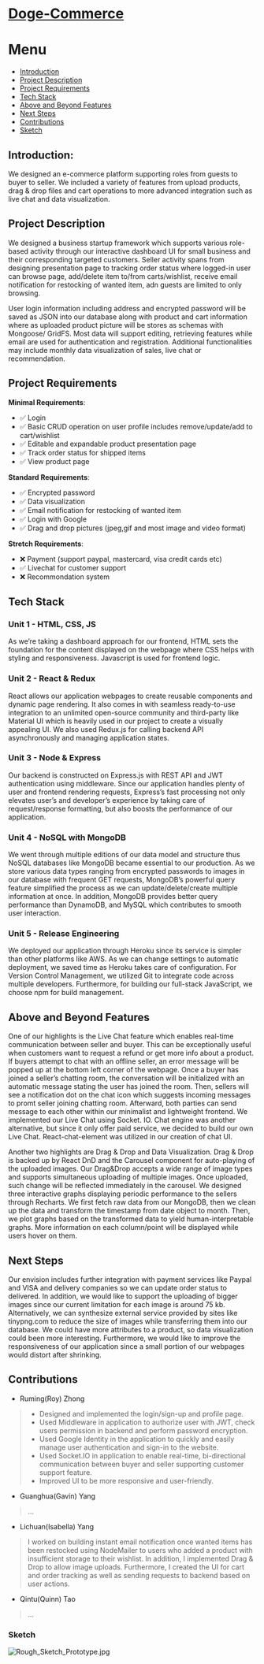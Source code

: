 # [Doge-Commerce](https://dogecom.herokuapp.com)


# Menu
- [Introduction](#introduction)
- [Project Description](#project-description)
- [Project Requirements](#project-requirements)
- [Tech Stack](#tech-stack)
- [Above and Beyond Features](#above-and-beyond-features)
- [Next Steps](#next-steps)
- [Contributions](#contributions)
- [Sketch](#sketch)

## Introduction: 
We designed an e-commerce platform supporting roles from guests to buyer to seller. We included a variety of features from upload products, drag & drop files and cart operations to more advanced integration such as live chat and data visualization.

## Project Description
We designed a business startup framework which supports various role-based activity through our interactive dashboard UI for small business and their corresponding targeted customers. Seller activity spans from designing presentation page to tracking order status where logged-in user can browse page, add/delete item to/from carts/wishlist, receive email notification for restocking of wanted item, adn guests are limited to only browsing.

User login information including address and encrypted password will be saved as JSON into our database along with product and cart information where as uploaded product picture will be stores as schemas with Mongoose/ GridFS. Most data will support editing, retrieving features while email are used for authentication and registration. Additional functionalities may include monthly data visualization of sales, live chat or recommendation. 

## Project Requirements
**Minimal Requirements**:
- ✅ Login
- ✅ Basic CRUD operation on user profile includes remove/update/add to cart/wishlist 
- ✅ Editable and expandable product presentation page 
- ✅ Track order status for shipped items
- ✅ View product page 

**Standard Requirements**:
- ✅ Encrypted password 
- ✅ Data visualization
- ✅ Email notification for restocking of wanted item
- ✅ Login with Google
- ✅ Drag and drop pictures (jpeg,gif and most image and video format)

**Stretch Requirements**:
- ❌ Payment (support paypal, mastercard, visa credit cards etc) 
- ✅ Livechat for customer support 
- ❌ Recommondation system 
## Tech Stack
  ### Unit 1 - HTML, CSS, JS
As we’re taking a dashboard approach for our frontend, HTML sets the foundation for the content displayed on the webpage where CSS helps with styling and responsiveness. Javascript is used for frontend logic.

  ### Unit 2 - React & Redux
React allows our application webpages to create reusable components and dynamic page rendering. It also comes in with seamless ready-to-use integration to an unlimited open-source community and third-party like Material UI which is heavily used in our project to create a visually appealing UI. We also used Redux.js for calling backend API asynchronously and managing application states. 
  ### Unit 3 - Node & Express
Our backend is constructed on Express.js with REST API and JWT authentication using middleware. Since our application handles plenty of user and frontend rendering requests, Express’s fast processing not only elevates user’s and developer’s experience by taking care of request/response formatting, but also boosts the performance of our application. 

  ### Unit 4 - NoSQL with MongoDB
We went through multiple editions of our data model and structure thus NoSQL databases like MongoDB became essential to our production.  As we store various data types ranging from encrypted passwords to images in our database with frequent GET requests, MongoDB’s powerful query feature simplified the process as we can update/delete/create multiple information at once. In addition, MongoDB provides better query performance than DynamoDB, and MySQL which contributes to smooth user interaction.
  ### Unit 5 - Release Engineering
We deployed our application through Heroku since its service is simpler than other platforms like AWS. As we can change settings to automatic deployment, we saved time as Heroku takes care of configuration. For Version Control Management, we utilized Git to integrate code across multiple developers. Furthermore, for building our full-stack JavaScript, we choose npm for build management. 
  
## Above and Beyond Features
One of our highlights is the Live Chat feature which enables real-time communication between seller and buyer. This can be exceptionally useful when customers want to request a refund or get more info about a product. If buyers attempt to chat with an offline seller, an error message will be popped up at the bottom left corner of the webpage. Once a buyer has joined a seller’s chatting room, the conversation will be initialized with an automatic message stating the user has joined the room. Then,  sellers will see a notification dot on the chat icon which suggests incoming messages to promt seller joining chatting room. Afterward, both parties can send message to each other within our minimalist and lightweight frontend.
We implemented our Live Chat using Socket. IO. Chat engine was another alternative, but since it only offer paid service, we decided  to build our own Live Chat.  React-chat-element was utilized in our creation of chat UI. 

Another two highlights are Drag & Drop and Data Visualization. Drag & Drop is backed up by React DnD and the Carousel component for auto-playing of the uploaded images. Our Drag&Drop accepts a wide range of image types and supports simultaneous uploading of multiple images.  Once uploaded, such change will be reflected immediately in the carousel. We designed three interactive graphs displaying periodic performance to the sellers through Recharts. We first fetch raw data from our MongoDB, then we clean up the data and transform the timestamp from date object to month. Then, we plot graphs based on the transformed data to yield human-interpretable graphs. More information on each column/point will be displayed while users hover on them.

## Next Steps
Our envision includes further integration with payment services like Paypal and VISA and delivery companies so we can update order status to delivered. In addition, we would like to support the uploading of bigger images since our current limitation for each image is around 75 kb. Alternatively, we can synthesize external service provided by sites like tinypng.com to reduce the size of images while transferring them into our database. We could have more attributes to a product, so data visualization could been more interesting. Furthermore, we would like to improve the responsiveness of our application since a small portion of our webpages would distort after shrinking. 
## Contributions
- Ruming(Roy) Zhong 
> - Designed and implemented the login/sign-up and profile page.
> - Used Middleware in application to authorize user with JWT, check users permission in backend and perform password encryption.
> - Used Google Identity in the application to quickly and easily manage user authentication and sign-in to the website.
> - Used Socket.IO in application to enable real-time, bi-directional communication between buyer and seller supporting customer support feature.
> - Improved UI to be more responsive and user-friendly.
- Guanghua(Gavin) Yang
> ...
- Lichuan(Isabella) Yang
> I worked on building instant email notification once wanted items has been restocked using NodeMailer to users who added a product with insufficient storage to their wishlist. In addition, I implemented Drag & Drop to allow image uploads. Furthermore, I created the UI for cart and order tracking as well as sending requests to backend based on user actions.
- Qintu(Quinn) Tao
> ...


### Sketch 
![Rough_Sketch_Prototype.jpg](./doc/Rough_Sketch_Prototype.jpg)

